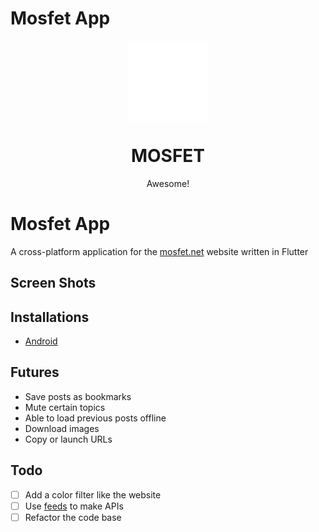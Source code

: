 
# Mosfet App
<div align="center">
    <img src="./assets/icon/icon.png" width="128" height="128" style="display: block; margin: 0 auto; background-color: black"/>
    <h1>MOSFET</h1>
    <p>Awesome!</p>
</div>

# Mosfet App
A cross-platform application for the [mosfet.net](https://mosfet.net) website written in Flutter

## Screen Shots

## Installations
- [Android](https://github.com/empitrix/mosfet_app/releases/andorid)

## Futures
- Save posts as bookmarks
- Mute certain topics
- Able to load previous posts offline
- Download images
- Copy or launch URLs

## Todo
- [ ] Add a color filter like the website
- [ ] Use [feeds](https://mosfet.net/feed) to make APIs
- [ ] Refactor the code base
